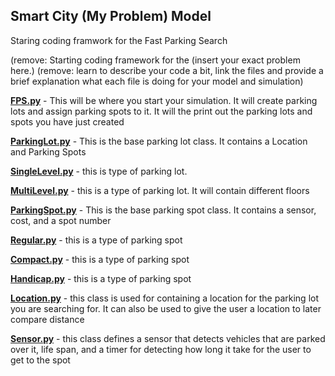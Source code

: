 ## Smart City (My Problem) Model
Staring coding framwork for the Fast Parking Search

(remove:  Starting coding framework for the (insert your exact problem here.)
(remove: learn to describe your code a bit, link the files and provide a brief explanation what each file is doing for your model and simulation)

[**FPS.py**](../code/FPS_system/FPS.py) - This will be where you start your simulation. It will create parking lots and assign parking spots to it. It will the print out the parking lots and spots you have just created

[**ParkingLot.py**](../code/FPS_system/ParkingLot.py) - This is the base parking lot class. It contains a Location and Parking Spots

[**SingleLevel.py**](../code/FPS_system/SingleLevel.py) - this is type of parking lot. 

[**MultiLevel.py**](../code/FPS_system/MultiLevel.py) - this is a type of parking lot. It will contain different floors

[**ParkingSpot.py**](../code/FPS_system/ParkingSpot.py) - This is the base parking spot class. It contains a sensor, cost, and a spot number

[**Regular.py**](../code/FPS_system/Regular.py) - this is a type of parking spot

[**Compact.py**](../code/FPS_system/Compact.py) - this is a type of parking spot

[**Handicap.py**](../code/FPS_system/Handicap.py) - this is a type of parking spot

[**Location.py**](../code/FPS_system/Location.py) - this class is used for containing a location for the parking lot you are searching for. It can also be used to give the user a location to later compare distance

[**Sensor.py**](../code/FPS_system/Sensor.py) - this class defines a sensor that detects vehicles that are parked over it, life span, and a timer for detecting how long it take for the user to get to the spot